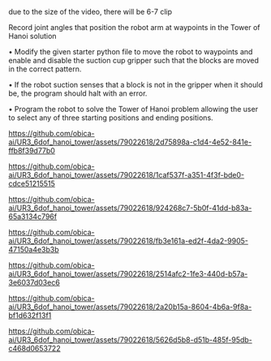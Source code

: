 due to the size of the video, there will be 6-7 clip

Record joint angles that position the robot arm at waypoints in the Tower of Hanoi solution

• Modify the given starter python file to move the robot to waypoints and enable and disable the suction cup gripper such that the blocks are moved in the correct pattern.

• If the robot suction senses that a block is not in the gripper when it should be, the program should halt with an error.

• Program the robot to solve the Tower of Hanoi problem allowing the user to select any of three starting positions and ending positions.

https://github.com/obica-ai/UR3_6dof_hanoi_tower/assets/79022618/2d75898a-c1d4-4e52-841e-ffb8f39d77b0




https://github.com/obica-ai/UR3_6dof_hanoi_tower/assets/79022618/1caf537f-a351-4f3f-bde0-cdce51215515





https://github.com/obica-ai/UR3_6dof_hanoi_tower/assets/79022618/924268c7-5b0f-41dd-b83a-65a3134c796f



https://github.com/obica-ai/UR3_6dof_hanoi_tower/assets/79022618/fb3e161a-ed2f-4da2-9905-47150a4e3b3b



https://github.com/obica-ai/UR3_6dof_hanoi_tower/assets/79022618/2514afc2-1fe3-440d-b57a-3e6037d03ec6


https://github.com/obica-ai/UR3_6dof_hanoi_tower/assets/79022618/2a20b15a-8604-4b6a-9f8a-bf1d632f13f1




https://github.com/obica-ai/UR3_6dof_hanoi_tower/assets/79022618/5626d5b8-d51b-485f-95db-c468d0653722

